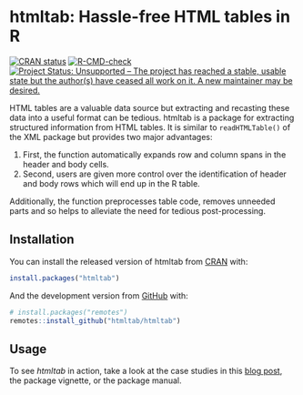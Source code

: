 
<!-- README.md is generated from README.Rmd. Please edit that file -->

# htmltab: Hassle-free HTML tables in R

<!-- badges: start -->

[![CRAN
status](https://www.r-pkg.org/badges/version/htmltab)](https://CRAN.R-project.org/package=htmltab)
[![R-CMD-check](https://github.com/htmltab/htmltab/actions/workflows/check-standard.yaml/badge.svg)](https://github.com/htmltab/htmltab/actions/workflows/check-standard.yaml)
[![Project Status: Unsupported – The project has reached a stable,
usable state but the author(s) have ceased all work on it. A new
maintainer may be
desired.](https://www.repostatus.org/badges/latest/unsupported.svg)](https://www.repostatus.org/#unsupported)
<!-- badges: end -->

HTML tables are a valuable data source but extracting and recasting
these data into a useful format can be tedious. htmltab is a package for
extracting structured information from HTML tables. It is similar to
`readHTMLTable()` of the XML package but provides two major advantages:

1.  First, the function automatically expands row and column spans in
    the header and body cells.
2.  Second, users are given more control over the identification of
    header and body rows which will end up in the R table.

Additionally, the function preprocesses table code, removes unneeded
parts and so helps to alleviate the need for tedious post-processing.

## Installation

You can install the released version of htmltab from
[CRAN](https://CRAN.R-project.org) with:

``` r
install.packages("htmltab")
```

And the development version from [GitHub](https://github.com/) with:

``` r
# install.packages("remotes")
remotes::install_github("htmltab/htmltab")
```

## Usage

To see *htmltab* in action, take a look at the case studies in this
[blog
post](http://www.r-datacollection.com/blog/htmltab-Next-version-and-CRAN-release/),
the package vignette, or the package manual.

